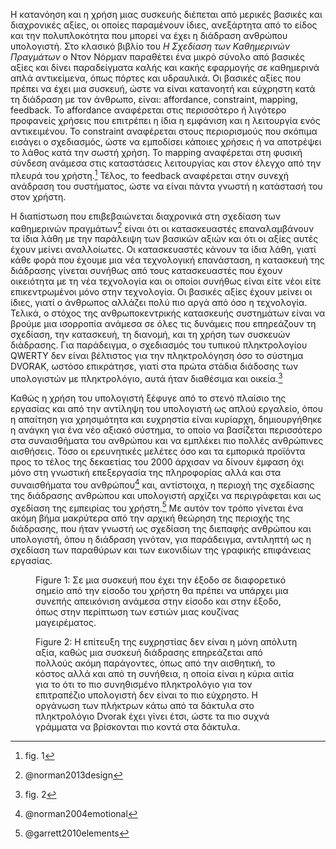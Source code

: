Η κατανόηση και η χρήση μιας συσκευής διέπεται από μερικές βασικές και
διαχρονικές αξίες, οι οποίες παραμένουν ίδιες, ανεξάρτητα από το είδος
και την πολυπλοκότητα που μπορεί να έχει η διάδραση ανθρώπου υπολογιστή.
Στο κλασικό βιβλίο του *Η Σχεδίαση των Καθημερινών Πραγμάτων* ο Ντον
Νόρμαν παραθέτει ένα μικρό σύνολο από βασικές αξίες και δίνει
παραδείγματα καλής και κακής εφαρμογής σε καθημερινά απλά αντικείμενα,
όπως πόρτες και υδραυλικά. Οι βασικές αξίες που πρέπει να έχει μια
συσκευή, ώστε να είναι κατανοητή και εύχρηστη κατά τη διάδραση με τον
άνθρωπο, είναι: affordance, constraint, mapping, feedback. Το affordance
αναφέρεται στις περισσότερο ή λιγότερο προφανείς χρήσεις που επιτρέπει η
ίδια η εμφάνιση και η λειτουργία ενός αντικειμένου. Το constraint
αναφέρεται στους περιορισμούς που σκόπιμα εισάγει ο σχεδιασμός, ώστε να
εμποδίσει κάποιες χρήσεις ή να αποτρέψει το λάθος κατά την σωστή χρήση.
Το mapping αναφέρεται στη φυσική σύνδεση ανάμεσα στις καταστάσεις
λειτουργίας και στον έλεγχο από την πλευρά του χρήστη.[^1] Τέλος, το
feedback αναφέρεται στην συνεχή ανάδραση του συστήματος, ώστε να είναι
πάντα γνωστή η κατάστασή του στον χρήστη.

Η διαπίστωση που επιβεβαιώνεται διαχρονικά στη σχεδίαση των καθημερινών
πραγμάτων[^2] είναι ότι οι κατασκευαστές επαναλαμβάνουν τα ίδια λάθη με
την παράλειψη των βασικών αξιών και ότι οι αξίες αυτές έχουν μείνει
αναλλοίωτες. Οι κατασκευαστές κάνουν τα ίδια λάθη, γιατί κάθε φορά που
έχουμε μια νέα τεχνολογική επανάσταση, η κατασκευή της διάδρασης γίνεται
συνήθως από τους κατασκευαστές που έχουν οικειότητα με τη νέα τεχνολογία
και οι οποίοι συνήθως είναι είτε νέοι είτε επικεντρωμένοι μόνο στην
τεχνολογία. Οι βασικές αξίες έχουν μείνει οι ίδιες, γιατί ο άνθρωπος
αλλάζει πολύ πιο αργά από όσο η τεχνολογία. Τελικά, ο στόχος της
ανθρωποκεντρικής κατασκευής συστημάτων είναι να βρούμε μια ισορροπία
ανάμεσα σε όλες τις δυνάμεις που επηρεάζουν τη σχεδίαση, την κατασκευή,
τη διανομή, και τη χρήση των συσκευών διάδρασης. Για παράδειγμα, ο
σχεδιασμός του τυπικού πληκτρολογίου QWERTY δεν είναι βέλτιστος για την
πληκτρολόγηση όσο το σύστημα DVORAK, ωστόσο επικράτησε, γιατί στα πρώτα
στάδια διάδοσης των υπολογιστών με πληκτρολόγιο, αυτά ήταν διαθέσιμα και
οικεία.[^3]

Καθώς η χρήση του υπολογιστή ξέφυγε από το στενό πλαίσιο της εργασίας
και από την αντίληψη του υπολογιστή ως απλού εργαλείο, όπου η απαίτηση
για χρησιμότητα και ευχρηστία είναι κυρίαρχη, δημιουργήθηκε η ανάγκη για
ένα νέο αξιακό σύστημα, το οποίο να βασίζεται περισσότερο στα
συναισθήματα του ανθρώπου και να εμπλέκει πιο πολλές ανθρώπινες
αισθήσεις. Τόσο οι ερευνητικές μελέτες όσο και τα εμπορικά προϊόντα προς
το τέλος της δεκαετίας του 2000 άρχισαν να δίνουν έμφαση όχι μόνο στη
γνωστική επεξεργασία της πληροφορίας αλλά και στα συναισθήματα του
ανθρώπου[^4] και, αντίστοιχα, η περιοχή της σχεδίασης της διάδρασης
ανθρώπου και υπολογιστή αρχίζει να περιγράφεται και ως σχεδίαση της
εμπειρίας του χρήστη.[^5] Με αυτόν τον τρόπο γίνεται ένα ακόμη βήμα
μακρύτερα από την αρχική θεώρηση της περιοχής της διάδρασης, που ήταν
γνωστή ως σχεδίαση της διεπαφής ανθρώπου και υπολογιστή, όπου η διάδραση
γινόταν, για παράδειγμα, αντιληπτή ως η σχεδίαση των παραθύρων και των
εικονιδίων της γραφικής επιφάνειας εργασίας.

<figure id="fig:mapping-principle">

<figcaption>Figure 1: Σε μια συσκευή που έχει την έξοδο σε διαφορετικό
σημείο από την είσοδο του χρήστη θα πρέπει να υπάρχει μια συνεπής
απεικόνιση ανάμεσα στην είσοδο και στην έξοδο, όπως στην περίπτωση των
εστιών μιας κουζίνας μαγειρέματος.</figcaption>
</figure>

<figure id="fig:dvorak-keyboard">

<figcaption>Figure 2: Η επίτευξη της ευχρηστίας δεν είναι η μόνη απόλυτη
αξία, καθώς μια συσκευή διάδρασης επηρεάζεται από πολλούς ακόμη
παράγοντες, όπως από την αισθητική, το κόστος αλλά και από τη συνήθεια,
η οποία είναι η κύρια αιτία για το ότι το πιο συνηθισμένο πληκτρολόγιο
για τον επιτραπέζιο υπολογιστή δεν είναι το πιο εύχρηστο. Η οργάνωση των
πλήκτρων κάτω από τα δάκτυλα στο πληκτρολόγιο Dvorak έχει γίνει έτσι,
ώστε τα πιο συχνά γράμματα να βρίσκονται πιο κοντά στα
δάκτυλα.</figcaption>
</figure>

[^1]: fig. 1

[^2]: @norman2013design

[^3]: fig. 2

[^4]: @norman2004emotional

[^5]: @garrett2010elements

